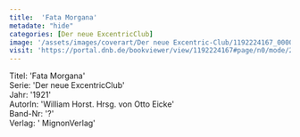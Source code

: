 ```yaml
---
title:  'Fata Morgana'
metadate: "hide"
categories: [Der neue ExcentricClub]
image: '/assets/images/coverart/Der neue Excentric-Club/1192224167_00000010.jpg'
visit: 'https://portal.dnb.de/bookviewer/view/1192224167#page/n0/mode/2up'
---
```

Titel: 'Fata Morgana' <br>
Serie: 'Der neue ExcentricClub' <br>
Jahr: '1921' <br>
AutorIn: 'William Horst. Hrsg. von Otto Eicke' <br>
Band-Nr: '?' <br>
Verlag: ' MignonVerlag'